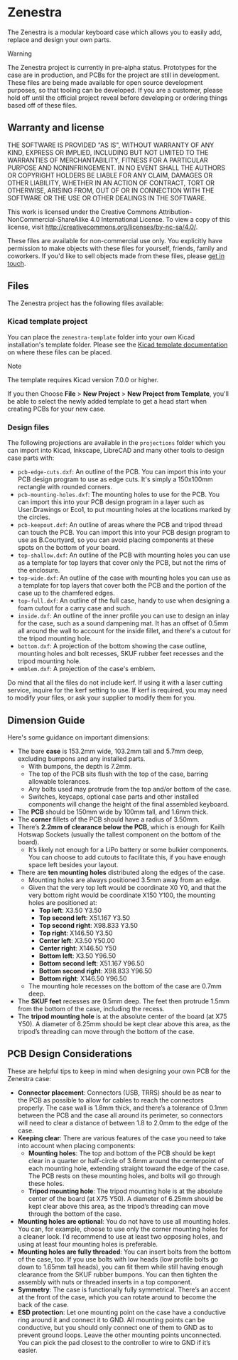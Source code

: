 # Zenestra
The Zenestra is a modular keyboard case which allows you to easily add, replace and design your own parts.

> [!WARNING]
> The Zenestra project is currently in pre-alpha status. Prototypes for the case are in production, and PCBs for the project are still in development. These files are being made available for open source development purposes, so that tooling can be developed. If you are a customer, please hold off until the official project reveal before developing or ordering things based off of these files.

## Warranty and license
THE SOFTWARE IS PROVIDED "AS IS", WITHOUT WARRANTY OF ANY KIND, EXPRESS OR IMPLIED, INCLUDING BUT NOT LIMITED TO THE WARRANTIES OF MERCHANTABILITY, FITNESS FOR A PARTICULAR PURPOSE AND NONINFRINGEMENT. IN NO EVENT SHALL THE AUTHORS OR COPYRIGHT HOLDERS BE LIABLE FOR ANY CLAIM, DAMAGES OR OTHER LIABILITY, WHETHER IN AN ACTION OF CONTRACT, TORT OR OTHERWISE, ARISING FROM, OUT OF OR IN CONNECTION WITH THE SOFTWARE OR THE USE OR OTHER DEALINGS IN THE SOFTWARE.

This work is licensed under the Creative Commons Attribution-NonCommercial-ShareAlike 4.0 International License. To view a copy of this license, visit http://creativecommons.org/licenses/by-nc-sa/4.0/.

These files are available for non-commercial use only. You explicitly have permission to make objects with these files for yourself, friends, family and coworkers. If you'd like to sell objects made from these files, please [get in touch](mailto:support@splitkb.com).

## Files
The Zenestra project has the following files available:

### Kicad template project
You can place the `zenestra-template` folder into your own Kicad installation's template folder. Please see the [Kicad template documentation](https://docs.kicad.org/6.0/en/kicad/kicad.html#template-locations) on where these files can be placed.

> [!NOTE]
> The template requires Kicad version 7.0.0 or higher.

If you then Choose **File** > **New Project** > **New Project from Template**, you'll be able to select the newly added template to get a head start when creating PCBs for your new case.

### Design files
The following projections are available in the `projections` folder which you can import into Kicad, Inkscape, LibreCAD and many other tools to design case parts with:

- `pcb-edge-cuts.dxf`: An outline of the PCB. You can import this into your PCB design program to use as edge cuts. It's simply a 150x100mm rectangle with rounded corners.
- `pcb-mounting-holes.dxf`: The mounting holes to use for the PCB. You can import this into your PCB design program in a layer such as User.Drawings or Eco1, to put mounting holes at the locations marked by the circles.
- `pcb-keepout.dxf`: An outline of areas where the PCB and tripod thread can touch the PCB. You can import this into your PCB design program to use as B.Courtyard, so you can avoid placing components at these spots on the bottom of your board.
- `top-shallow.dxf`: An outline of the PCB with mounting holes you can use as a template for top layers that cover only the PCB, but not the rims of the enclosure.
- `top-wide.dxf`: An outline of the case with mounting holes you can use as a template for top layers that cover both the PCB and the portion of the case up to the chamfered edges.
- `top-full.dxf`: An outline of the full case, handy to use when designing a foam cutout for a carry case and such.
- `inside.dxf`: An outline of the inner profile you can use to design an inlay for the case, such as a sound dampening mat. It has an offset of 0.5mm all around the wall to account for the inside fillet, and there's a cutout for the tripod mounting hole.
- `bottom.dxf`: A projection of the bottom showing the case outline, mounting holes and bolt recesses, SKUF rubber feet recesses and the tripod mounting hole.
- `emblem.dxf`: A projection of the case's emblem.

Do mind that all the files do not include kerf. If using it with a laser cutting service, inquire for the kerf setting to use. If kerf is required, you may need to modify your files, or ask your supplier to modify them for you.

## Dimension Guide
Here's some guidance on important dimensions:

- The bare **case** is 153.2mm wide, 103.2mm tall and 5.7mm deep, excluding bumpons and any installed parts.
    - With bumpons, the depth is 7.2mm.
    - The top of the PCB sits flush with the top of the case, barring allowable tolerances.
    - Any bolts used may protrude from the top and/or bottom of the case.
    - Switches, keycaps, optional case parts and other installed components will change the height of the final assembled keyboard.
- The **PCB** should be 150mm wide by 100mm tall, and 1.6mm thick.
- The **corner** fillets of the PCB should have a radius of 3.50mm.
- There’s **2.2mm of clearance below the PCB**, which is enough for Kailh Hotswap Sockets (usually the tallest component on the bottom of the board).
    - It’s likely not enough for a LiPo battery or some bulkier components. You can choose to add cutouts to facilitate this, if you have enough space left besides your layout.
- There are **ten mounting holes** distributed along the edges of the case.
    - Mounting holes are always positioned 3.5mm away from an edge.
    - Given that the very top left would be coordinate X0 Y0, and that the very bottom right would be coordinate X150 Y100, the mounting holes are positioned at:
        - **Top left**: X3.50 Y3.50
        - **Top second left**: X51.167 Y3.50
        - **Top second right**: X98.833 Y3.50
        - **Top right**: X146.50 Y3.50
        - **Center left**: X3.50 Y50.00
        - **Center right**: X146.50 Y50
        - **Bottom left**: X3.50 Y96.50
        - **Bottom second left**: X51.167 Y96.50
        - **Bottom second right**: X98.833 Y96.50
        - **Bottom right**: X146.50 Y96.50
    - The mounting hole recesses on the bottom of the case are 0.7mm deep.
- The **SKUF feet** recesses are 0.5mm deep. The feet then protrude 1.5mm from the bottom of the case, including the recess.
- The **tripod mounting hole** is at the absolute center of the board (at X75 Y50). A diameter of 6.25mm should be kept clear above this area, as the tripod’s threading can move through the bottom of the case.

## PCB Design Considerations
These are helpful tips to keep in mind when designing your own PCB for the Zenestra case:

- **Connector placement**: Connectors (USB, TRRS) should be as near to the PCB as possible to allow for cables to reach the connectors properly. The case wall is 1.8mm thick, and there’s a tolerance of 0.1mm between the PCB and the case all around its perimeter, so connectors will need to clear a distance of between 1.8 to 2.0mm to the edge of the case.
- **Keeping clear**: There are various features of the case you need to take into account when placing components:
    - **Mounting holes**: The top and bottom of the PCB should be kept clear in a quarter or half-circle of 3.6mm around the centerpoint of each mounting hole, extending straight toward the edge of the case. The PCB rests on these mounting holes, and bolts will go through these holes.
    - **Tripod mounting hole**: The tripod mounting hole is at the absolute center of the board (at X75 Y50). A diameter of 6.25mm should be kept clear above this area, as the tripod’s threading can move through the bottom of the case.
- **Mounting holes are optional**: You do not have to use all mounting holes. You can, for example, choose to use only the corner mounting holes for a cleaner look. I’d recommend to use at least two opposing holes, and using at least four mounting holes is preferable.
- **Mounting holes are fully threaded**: You can insert bolts from the bottom of the case, too. If you use bolts with low heads (low profile bolts go down to 1.65mm tall heads), you can fit them while still having enough clearance from the SKUF rubber bumpons. You can then tighten the assembly with nuts or threaded inserts in a top component.
- **Symmetry**: The case is functionally fully symmetrical. There’s an accent at the front of the case, which you can rotate around to become the back of the case.
- **ESD protection**: Let one mounting point on the case have a conductive ring around it and connect it to GND. All mounting points can be conductive, but you should only connect one of them to GND as to prevent ground loops. Leave the other mounting points unconnected. You can pick the pad closest to the controller to wire to GND if it’s easier.
